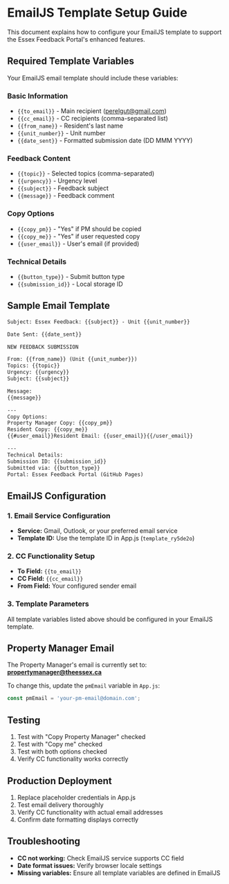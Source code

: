 # EmailJS Template Setup Guide

This document explains how to configure your EmailJS template to support the Essex Feedback Portal's enhanced features.

## Required Template Variables

Your EmailJS email template should include these variables:

### Basic Information
- `{{to_email}}` - Main recipient (perelgut@gmail.com)
- `{{cc_email}}` - CC recipients (comma-separated list)
- `{{from_name}}` - Resident's last name
- `{{unit_number}}` - Unit number
- `{{date_sent}}` - Formatted submission date (DD MMM YYYY)

### Feedback Content
- `{{topic}}` - Selected topics (comma-separated)
- `{{urgency}}` - Urgency level
- `{{subject}}` - Feedback subject
- `{{message}}` - Feedback comment

### Copy Options
- `{{copy_pm}}` - "Yes" if PM should be copied
- `{{copy_me}}` - "Yes" if user requested copy
- `{{user_email}}` - User's email (if provided)

### Technical Details
- `{{button_type}}` - Submit button type
- `{{submission_id}}` - Local storage ID

## Sample Email Template

```html
Subject: Essex Feedback: {{subject}} - Unit {{unit_number}}

Date Sent: {{date_sent}}

NEW FEEDBACK SUBMISSION

From: {{from_name}} (Unit {{unit_number}})
Topics: {{topic}}
Urgency: {{urgency}}
Subject: {{subject}}

Message:
{{message}}

---
Copy Options:
Property Manager Copy: {{copy_pm}}
Resident Copy: {{copy_me}}
{{#user_email}}Resident Email: {{user_email}}{{/user_email}}

---
Technical Details:
Submission ID: {{submission_id}}
Submitted via: {{button_type}}
Portal: Essex Feedback Portal (GitHub Pages)
```

## EmailJS Configuration

### 1. Email Service Configuration
- **Service:** Gmail, Outlook, or your preferred email service
- **Template ID:** Use the template ID in App.js (`template_ry5de2o`)

### 2. CC Functionality Setup
- **To Field:** `{{to_email}}`
- **CC Field:** `{{cc_email}}`
- **From Field:** Your configured sender email

### 3. Template Parameters
All template variables listed above should be configured in your EmailJS template.

## Property Manager Email
The Property Manager's email is currently set to:
**propertymanager@theessex.ca**

To change this, update the `pmEmail` variable in `App.js`:
```javascript
const pmEmail = 'your-pm-email@domain.com';
```

## Testing
1. Test with "Copy Property Manager" checked
2. Test with "Copy me" checked  
3. Test with both options checked
4. Verify CC functionality works correctly

## Production Deployment
1. Replace placeholder credentials in App.js
2. Test email delivery thoroughly
3. Verify CC functionality with actual email addresses
4. Confirm date formatting displays correctly

## Troubleshooting
- **CC not working:** Check EmailJS service supports CC field
- **Date format issues:** Verify browser locale settings
- **Missing variables:** Ensure all template variables are defined in EmailJS